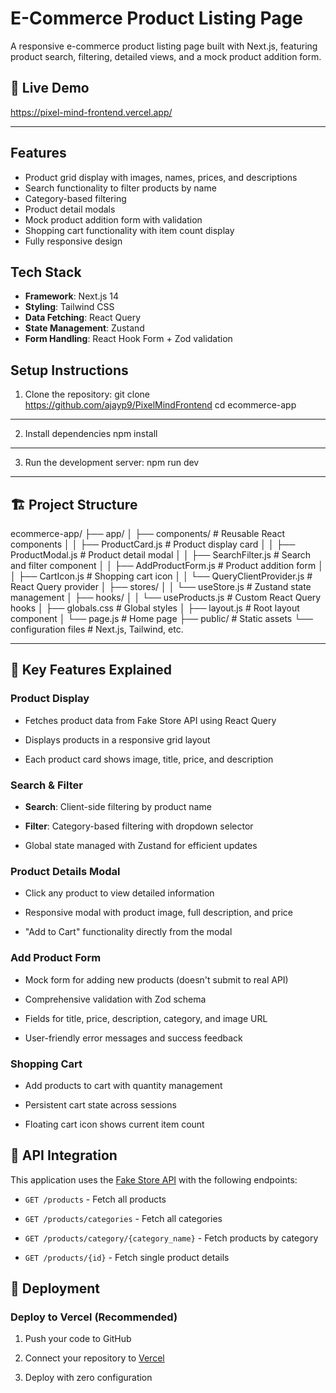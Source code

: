 # E-Commerce Product Listing Page

A responsive e-commerce product listing page built with Next.js, featuring product search, filtering, detailed views, and a mock product addition form.

## 🚀 Live Demo
   https://pixel-mind-frontend.vercel.app/
   
---

## Features

- Product grid display with images, names, prices, and descriptions
- Search functionality to filter products by name
- Category-based filtering
- Product detail modals
- Mock product addition form with validation
- Shopping cart functionality with item count display
- Fully responsive design

## Tech Stack

- **Framework**: Next.js 14
- **Styling**: Tailwind CSS
- **Data Fetching**: React Query
- **State Management**: Zustand
- **Form Handling**: React Hook Form + Zod validation

## Setup Instructions

1. Clone the repository:
git clone https://github.com/ajayp9/PixelMindFrontend
cd ecommerce-app

---
2.  Install dependencies
     npm install
---
 3.  Run the development server:
            npm run dev
---
 ## 🏗️ Project Structure
 ecommerce-app/
├── app/
│   ├── components/          # Reusable React components
│   │   ├── ProductCard.js   # Product display card
│   │   ├── ProductModal.js  # Product detail modal
│   │   ├── SearchFilter.js  # Search and filter component
│   │   ├── AddProductForm.js # Product addition form
│   │   ├── CartIcon.js      # Shopping cart icon
│   │   └── QueryClientProvider.js # React Query provider
│   ├── stores/
│   │   └── useStore.js      # Zustand state management
│   ├── hooks/
│   │   └── useProducts.js   # Custom React Query hooks
│   ├── globals.css          # Global styles
│   ├── layout.js            # Root layout component
│   └── page.js              # Home page
├── public/                  # Static assets
└── configuration files      # Next.js, Tailwind, etc.


---

## 🎯 Key Features Explained

### Product Display

-   Fetches product data from Fake Store API using React Query
    
-   Displays products in a responsive grid layout
    
-   Each product card shows image, title, price, and description
    

### Search & Filter

-   **Search**: Client-side filtering by product name
    
-   **Filter**: Category-based filtering with dropdown selector
    
-   Global state managed with Zustand for efficient updates
    

### Product Details Modal

-   Click any product to view detailed information
    
-   Responsive modal with product image, full description, and price
    
-   "Add to Cart" functionality directly from the modal
    

### Add Product Form
  -   Mock form for adding new products (doesn't submit to real API)
    
-   Comprehensive validation with Zod schema
    
-   Fields for title, price, description, category, and image URL
    
-   User-friendly error messages and success feedback
    

### Shopping Cart

-   Add products to cart with quantity management
    
-   Persistent cart state across sessions
    
-   Floating cart icon shows current item count


## 🔧 API Integration

This application uses the  [Fake Store API](https://fakestoreapi.com/)  with the following endpoints:

-   `GET /products`  - Fetch all products
    
-   `GET /products/categories`  - Fetch all categories
    
-   `GET /products/category/{category_name}`  - Fetch products by category
    
-   `GET /products/{id}`  - Fetch single product details


## 🚀 Deployment

### Deploy to Vercel (Recommended)

1.  Push your code to GitHub
    
2.  Connect your repository to  [Vercel](https://vercel.com/)
    
3.  Deploy with zero configuration
